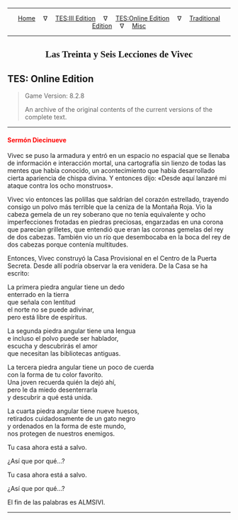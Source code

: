 
---

<!-- Jekyll Page Links -->

<center>
<a href="../../../../index.html">Home</a>
&emsp;&nabla;&emsp;
<a href="../../../index-tes3.html">TES:III Edition</a>
&emsp;&nabla;&emsp;
<a href="../../../index-teso.html">TES:Online Edition</a>
&emsp;&nabla;&emsp;
<a href="../../../index-traditional.html">Traditional Edition</a>
&emsp;&nabla;&emsp;
<a href="../../../index-misc.html">Misc</a>
</center>

<!-- Markdown Body Below: -->

---

<center>
<h2><span style="font-family:Georgia">Las Treinta y Seis Lecciones de Vivec</span></h2>
</center>

## TES: Online Edition

> Game Version: 8.2.8
>
> An archive of the original contents of the current versions of the complete text.

---

#### <span style="color:red">Sermón Diecinueve</span>

Vivec se puso la armadura y entró en un espacio no espacial que se llenaba de información e interacción mortal, una cartografía sin lienzo de todas las mentes que había conocido, un acontecimiento que había desarrollado cierta apariencia de chispa divina. Y entonces dijo: «Desde aquí lanzaré mi ataque contra los ocho monstruos».

Vivec vio entonces las polillas que saldrían del corazón estrellado, trayendo consigo un polvo más terrible que la ceniza de la Montaña Roja. Vio la cabeza gemela de un rey soberano que no tenía equivalente y ocho imperfecciones frotadas en piedras preciosas, engarzadas en una corona que parecían grilletes, que entendió que eran las coronas gemelas del rey de dos cabezas. También vio un río que desembocaba en la boca del rey de dos cabezas porque contenía multitudes.

Entonces, Vivec construyó la Casa Provisional en el Centro de la Puerta Secreta. Desde allí podría observar la era venidera. De la Casa se ha escrito:

La primera piedra angular tiene un dedo\
enterrado en la tierra\
que señala con lentitud\
el norte no se puede adivinar,\
pero está libre de espíritus.

La segunda piedra angular tiene una lengua\
e incluso el polvo puede ser hablador,\
escucha y descubrirás el amor\
que necesitan las bibliotecas antiguas.

La tercera piedra angular tiene un poco de cuerda\
con la forma de tu color favorito.\
Una joven recuerda quién la dejó ahí,\
pero le da miedo desenterrarla\
y descubrir a qué está unida.

La cuarta piedra angular tiene nueve huesos,\
retirados cuidadosamente de un gato negro\
y ordenados en la forma de este mundo,\
nos protegen de nuestros enemigos.

Tu casa ahora está a salvo.

¿Así que por qué...?

Tu casa ahora está a salvo.

¿Así que por qué...?

El fin de las palabras es ALMSIVI.

---
